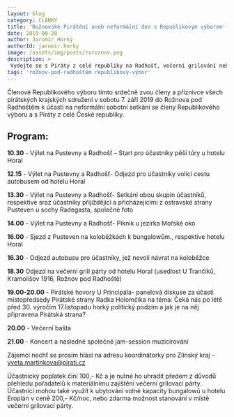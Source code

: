 ```yaml
---
layout: blog
category: CLANKY
title: 'Rožnovské Pirátění aneb neformální den s Republikovým výborem'
date: 2019-08-28
author: Jaromír Horký
authorId: jaromir.horky
image: /assets/img/posts/rvroznov.png
description: >
 Vydejte se s Piráty z celé republiky na Radhošť, večerní grilování nebo koncert!
tags: 'rožnov-pod-radhoštěm republikový-výbor'   
---
```


Členové Republikového výboru tímto srdečně zvou členy a příznivce všech pirátských krajských sdružení v sobotu 7. září 2019 do Rožnova pod Radhoštěm k účasti na neformální sobotní setkání se členy Republikového výboru a s Piráty z celé České republiky.

## **Program:**
**10.30** - Výlet na Pustevny a Radhošť – Start pro účastníky pěší túry u hotelu Horal

**12.15** - Výlet na Pustevny a Radhošť- Odjezd pro účastníky volící cestu autobusem od hotelu Horal

**13.30** - Výlet na Pustevny a Radhošť- Setkání obou skupin účastníků, respektive sraz účastníky přijíždějící a přicházejícími z ostravské strany Pusteven u sochy Radegasta, společné foto

**14.00** - Výlet na Pustevny a Radhošť- Piknik u jezírka Mořské oko

**16.00** - Sjezd z Pusteven na koloběžkách k bungalowům., respektive hotelu Horal

**16.30** - Odjezd autobusu pro účastníky, jež nevolí návrat na koloběžce

**18.30** Odjezd na večerní grill párty od hotelu Horal (usedlost U Trančíků, Kramolišov 1916, Rožnov pod Radhoště)

**19.00-20.00** - Pirátské hovory U Principála- panelová diskuse za účasti místopředsedy Pirátské strany Radka Holomčíka na téma: Čeká nás po létě před 30. výročím 17.listopadu horký politický podzim a jak je na něj připravena Pirátská strana?

**20.00** - Večerní bašta 

**21.00** - Koncert a následné společné jam-session muzicírování 

Zájemci nechť se prosím hlásí na adresu koordinátorky pro Zlínský kraj - yveta.martinkova@pirati.cz


Účastnický poplatek činí 100,- Kč a je nutné ho uhradit předem z důvodů přehledu pořadatelů k materiálnímu zajištění večerní grilovací párty. Účastníci mohou také využít k ubytování volné kapacity bungalowů u hotelu Eroplán v ceně 200,- Kč/noc, nebo zdarma možnost stanování v místě večerní grilovací párty.


